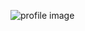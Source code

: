 ![profile image](https://avatars3.githubusercontent.com/u/39802363?s=400&u=a36d1f9f45e3f3ab33a96a2573a6275998fa3e9e&v=4)
